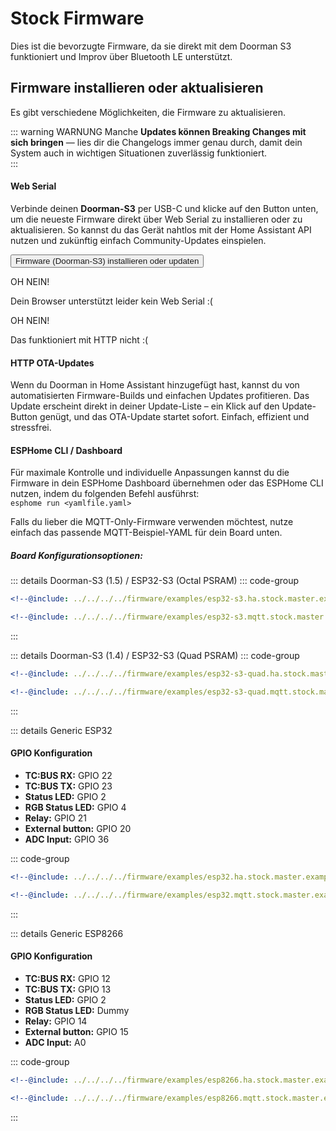 # Stock Firmware <Badge type="tip" text="ESP-IDF Framework" />

Dies ist die bevorzugte Firmware, da sie direkt mit dem Doorman S3 funktioniert und Improv über Bluetooth LE unterstützt.

## Firmware installieren oder aktualisieren

Es gibt verschiedene Möglichkeiten, die Firmware zu aktualisieren.

::: warning WARNUNG
Manche **Updates können Breaking Changes mit sich bringen** — lies dir die Changelogs immer genau durch, damit dein System auch in wichtigen Situationen zuverlässig funktioniert.  
:::

#### Web Serial <Badge type="tip" text="Neueste Release-Version, keine Anpassungen" />
Verbinde deinen **Doorman-S3** per USB-C und klicke auf den Button unten, um die neueste Firmware direkt über Web Serial zu installieren oder zu aktualisieren. So kannst du das Gerät nahtlos mit der Home Assistant API nutzen und zukünftig einfach Community-Updates einspielen.

<esp-web-install-button manifest="../../../firmware/release/esp32-s3.ha.stock/manifest.json">
    <button slot="activate">
        <div class="custom-layout">
            <a class="btn">Firmware (Doorman-S3) installieren oder updaten</a>
        </div>
    </button>
    <div slot="unsupported">
        <div class="danger custom-block">
            <p class="custom-block-title">OH NEIN!</p>
            <p>Dein Browser unterstützt leider kein Web Serial :(</p>
        </div>
    </div>
    <div slot="not-allowed">
        <div class="danger custom-block">
            <p class="custom-block-title">OH NEIN!</p>
            <p>Das funktioniert mit HTTP nicht :(</p>
        </div>
    </div>
</esp-web-install-button>

#### HTTP OTA-Updates <Badge type="tip" text="Neueste Release-Version, keine Anpassungen" />  
Wenn du Doorman in Home Assistant hinzugefügt hast, kannst du von automatisierten Firmware-Builds und einfachen Updates profitieren. Das Update erscheint direkt in deiner Update-Liste – ein Klick auf den Update-Button genügt, und das OTA-Update startet sofort. Einfach, effizient und stressfrei.

#### ESPHome CLI / Dashboard <Badge type="warning" text="Vollständige Anpassung" />  
Für maximale Kontrolle und individuelle Anpassungen kannst du die Firmware in dein ESPHome Dashboard übernehmen oder das ESPHome CLI nutzen, indem du folgenden Befehl ausführst:  
`esphome run <yamlfile.yaml>`  

Falls du lieber die MQTT-Only-Firmware verwenden möchtest, nutze einfach das passende MQTT-Beispiel-YAML für dein Board unten.

##### Board Konfigurationsoptionen:

::: details Doorman-S3 (1.5) / ESP32-S3 (Octal PSRAM)
::: code-group
```yaml [Home Assistant]
<!--@include: ../../../../firmware/examples/esp32-s3.ha.stock.master.example.yaml-->
```
```yaml [MQTT]
<!--@include: ../../../../firmware/examples/esp32-s3.mqtt.stock.master.example.yaml-->
```
:::

::: details Doorman-S3 (1.4) / ESP32-S3 (Quad PSRAM)
::: code-group
```yaml [Home Assistant]
<!--@include: ../../../../firmware/examples/esp32-s3-quad.ha.stock.master.example.yaml-->
```
```yaml [MQTT]
<!--@include: ../../../../firmware/examples/esp32-s3-quad.mqtt.stock.master.example.yaml-->
```
:::

::: details Generic ESP32
#### GPIO Konfiguration
- **TC:BUS RX:** GPIO 22
- **TC:BUS TX:** GPIO 23
- **Status LED:** GPIO 2
- **RGB Status LED:** GPIO 4
- **Relay:** GPIO 21
- **External button:** GPIO 20
- **ADC Input:** GPIO 36

::: code-group
```yaml [Home Assistant]
<!--@include: ../../../../firmware/examples/esp32.ha.stock.master.example.yaml-->
```
```yaml [MQTT]
<!--@include: ../../../../firmware/examples/esp32.mqtt.stock.master.example.yaml-->
```
:::

::: details Generic ESP8266
#### GPIO Konfiguration
- **TC:BUS RX:** GPIO 12
- **TC:BUS TX:** GPIO 13
- **Status LED:** GPIO 2
- **RGB Status LED:** Dummy
- **Relay:** GPIO 14
- **External button:** GPIO 15
- **ADC Input:** A0

::: code-group
```yaml [Home Assistant]
<!--@include: ../../../../firmware/examples/esp8266.ha.stock.master.example.yaml-->  
```
```yaml [MQTT]  
<!--@include: ../../../../firmware/examples/esp8266.mqtt.stock.master.example.yaml-->  
```
:::

<!--@include: ./additions.md-->

<!--@include: ./mqtt.md-->